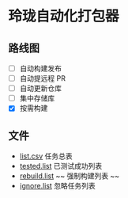 # 玲珑自动化打包器

## 路线图

- [ ] 自动构建发布
- [ ] 自动提远程 PR
- [ ] 自动更新仓库
- [ ] 集中存储库
- [x] 按需构建

## 文件

- [list.csv](./list.csv) 任务总表
- [tested.list](./tested.list) 已测试成功列表
- [rebuild.list](./rebuild.list) ~~ 强制构建列表 ~~
- [ignore.list](./ignore.list) 忽略任务列表

